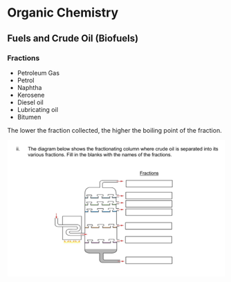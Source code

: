 # Organic Chemistry

## Fuels and Crude Oil (Biofuels)

### Fractions
- Petroleum Gas
- Petrol
- Naphtha
- Kerosene
- Diesel oil
- Lubricating oil
- Bitumen

The lower the fraction collected, the higher the boiling point of the fraction.

<img src=fig1></img>






